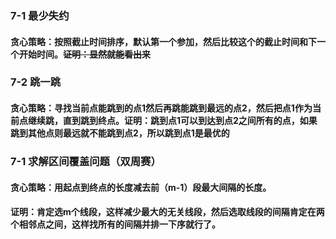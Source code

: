 ### **7-1 最少失约**

#### 贪心策略：按照截止时间排序，默认第一个参加，然后比较这个的截止时间和下一个开始时间。~~证明：显然就能看出来~~

### 7-2 跳一跳

#### 贪心策略：寻找当前点能跳到的点1然后再跳能跳到最远的点2，然后把点1作为当前点继续跳，直到跳到终点。证明：跳到点1可以到达到点2之间所有的点，如果跳到其他点则最远就不能跳到点2，所以跳到点1是最优的

### 7-1 **求解区间覆盖问题**（双周赛）

#### 贪心策略：用起点到终点的长度减去前（m-1）段最大间隔的长度。

#### 证明：肯定选m个线段，这样减少最大的无关线段，然后选取线段的间隔肯定在两个相邻点之间，这样找所有的间隔并排一下序就行了。

